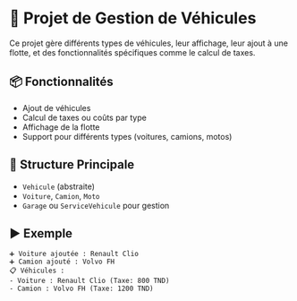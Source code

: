 # 🚗 Projet de Gestion de Véhicules

Ce projet gère différents types de véhicules, leur affichage, leur ajout à une flotte, et des fonctionnalités spécifiques comme le calcul de taxes.

## 📦 Fonctionnalités

- Ajout de véhicules
- Calcul de taxes ou coûts par type
- Affichage de la flotte
- Support pour différents types (voitures, camions, motos)

## 🧱 Structure Principale

- `Vehicule` (abstraite)
- `Voiture`, `Camion`, `Moto`
- `Garage` ou `ServiceVehicule` pour gestion

## ▶️ Exemple

```text
➕ Voiture ajoutée : Renault Clio
➕ Camion ajouté : Volvo FH
📋 Véhicules :
- Voiture : Renault Clio (Taxe: 800 TND)
- Camion : Volvo FH (Taxe: 1200 TND)
